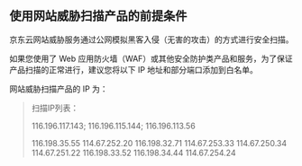 
## 使用网站威胁扫描产品的前提条件

京东云网站威胁服务通过公网模拟黑客入侵（无害的攻击）的方式进行安全扫描。

如果您使用了 Web 应用防火墙（WAF）或其他安全防护类产品和服务，为了保证产品扫描的正常进行，建议您将以下 IP 地址和部分端口添加到白名单。

网站威胁扫描产品的 IP 为：

> 扫描IP列表：
>
> 116.196.117.143;
> 116.196.115.144;
> 116.196.113.56
>
> 116.198.35.55
> 114.67.252.20
> 116.198.32.71
> 114.67.253.33
> 114.67.250.34
> 114.67.251.22
> 116.198.33.52
> 116.198.34.44
> 114.67.254.24

